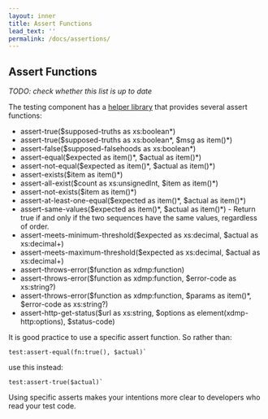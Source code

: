 ```yaml
---
layout: inner
title: Assert Functions
lead_text: ''
permalink: /docs/assertions/
---
```


## Assert Functions

*TODO: check whether this list is up to date*

The testing component has a [helper library](https://github.com/marklogic-community/ml-unit-test/blob/master/ml-unit-test-modules/src/main/ml-modules/root/test/test-helper.xqy) that provides several assert functions:
* assert-true($supposed-truths as xs:boolean\*)
* assert-true($supposed-truths as xs:boolean\*, $msg as item()\*)
* assert-false($supposed-falsehoods as xs:boolean\*)
* assert-equal($expected as item()\*, $actual as item()\*)
* assert-not-equal($expected as item()\*, $actual as item()\*)
* assert-exists($item as item()\*)
* assert-all-exist($count as xs:unsignedInt, $item as item()\*)
* assert-not-exists($item as item()\*)
* assert-at-least-one-equal($expected as item()\*, $actual as item()\*)
* assert-same-values($expected as item()\*, $actual as item()\*) - Return true if and only if the two sequences have the same values, regardless of order.
* assert-meets-minimum-threshold($expected as xs:decimal, $actual as xs:decimal+)
* assert-meets-maximum-threshold($expected as xs:decimal, $actual as xs:decimal+)
* assert-throws-error($function as xdmp:function)
* assert-throws-error($function as xdmp:function, $error-code as xs:string?)
* assert-throws-error($function as xdmp:function, $params as item()\*, $error-code as xs:string?)
* assert-http-get-status($url as xs:string, $options as element(xdmp-http:options), $status-code)

It is good practice to use a specific assert function. So rather than:

```xquery
test:assert-equal(fn:true(), $actual)`
```

use this instead:

```xquery
test:assert-true($actual)`
```

Using specific asserts makes your intentions more clear to developers who read your test code. 
